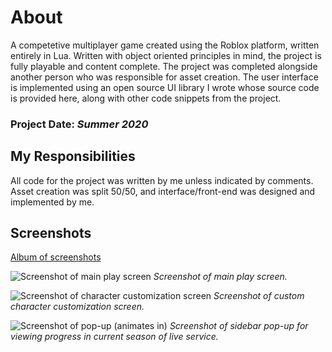 # About

A competetive multiplayer game created using the Roblox platform, written entirely in Lua. Written with object oriented principles in mind, the project is fully playable and content complete. The project was completed alongside another person who was responsible for asset creation. The user interface is implemented using an open source UI library I wrote whose source code is provided here, along with other code snippets from the project.

### Project Date: *Summer 2020*

## My Responsibilities
All code for the project was written by me unless indicated by comments. Asset creation was split 50/50, and interface/front-end was designed and implemented by me.

## Screenshots

[Album of screenshots](https://photos.app.goo.gl/37Xj7BEzU91fbPzAA)

![Screenshot of main play screen](https://lh3.googleusercontent.com/pw/AM-JKLWJwPEF-ffj0FGOf9KgigTjOxbDnEcnCu4vxTVibeD3ofciD7dY8xXV_GBa_KDlh4Di6gYuj3Ycr1ZJQhEZKfv1dQru4wQ-0Uv6t-LKgbYFrzhNZI1CHM8EvL70InkX40IPRHR57NvbK4f3Sb1fb3ar=w1920-h1080-no?authuser=0)
*Screenshot of main play screen.*

![Screenshot of character customization screen](https://lh3.googleusercontent.com/pw/AM-JKLUyiXa0og248N_gRoXKw38wqrug0u9DYfC1DZkA9uEX2XrupLld0Fdp3iilnsYfYV6cIqSl99KHjGWep0_mYk4eUhsLoD4r5LuXAefJ9bMoV4xD41W8fbwKmwc90UqGFCUOqiTGUmNk_L4lpf-7H7q7=w1920-h1080-no?authuser=0)
*Screenshot of custom character customization screen.*

![Screenshot of pop-up (animates in)](https://lh3.googleusercontent.com/pw/AM-JKLX-S7WZCHLE-wNEM_pUjOvsMfkpOE5zjNLGvufUW9phY0Ok6hGp_ANpkFk3aVbPDxzDyPzci0t5lv2gZ8n5rQQYs5fwvIJ67OzjnUQF7dTFXxv-3AcgU2_qjNN08Q43bHTr4M805Fgx_fUvPtLnW8F8=w1920-h1080-no?authuser=0)
*Screenshot of sidebar pop-up for viewing progress in current season of live service.*